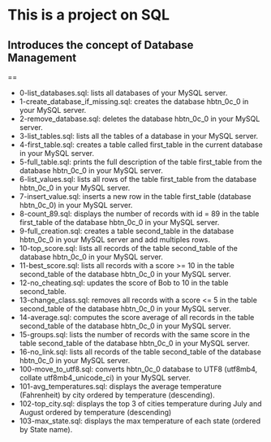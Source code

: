 # This is a project on SQL
## Introduces the concept of Database Management
==
* 0-list_databases.sql: lists all databases of your MySQL server.
* 1-create_database_if_missing.sql: creates the database hbtn_0c_0 in your MySQL server.
* 2-remove_database.sql: deletes the database hbtn_0c_0 in your MySQL server.
* 3-list_tables.sql: lists all the tables of a database in your MySQL server.
* 4-first_table.sql: creates a table called first_table in the current database in your MySQL server.
* 5-full_table.sql: prints the full description of the table first_table from the database hbtn_0c_0 in your MySQL server.
* 6-list_values.sql: lists all rows of the table first_table from the database hbtn_0c_0 in your MySQL server.
* 7-insert_value.sql: inserts a new row in the table first_table (database hbtn_0c_0) in your MySQL server.
* 8-count_89.sql: displays the number of records with id = 89 in the table first_table of the database hbtn_0c_0 in your MySQL server.
* 9-full_creation.sql: creates a table second_table in the database hbtn_0c_0 in your MySQL server and add multiples rows.
* 10-top_score.sql:  lists all records of the table second_table of the database hbtn_0c_0 in your MySQL server.
* 11-best_score.sql: lists all records with a score >= 10 in the table second_table of the database hbtn_0c_0 in your MySQL server.
* 12-no_cheating.sql: updates the score of Bob to 10 in the table second_table.
* 13-change_class.sql: removes all records with a score <= 5 in the table second_table of the database hbtn_0c_0 in your MySQL server.
* 14-average.sql: computes the score average of all records in the table second_table of the database hbtn_0c_0 in your MySQL server.
* 15-groups.sql: lists the number of records with the same score in the table second_table of the database hbtn_0c_0 in your MySQL server.
* 16-no_link.sql: lists all records of the table second_table of the database hbtn_0c_0 in your MySQL server.
* 100-move_to_utf8.sql: converts hbtn_0c_0 database to UTF8 (utf8mb4, collate utf8mb4_unicode_ci) in your MySQL server.
* 101-avg_temperatures.sql: displays the average temperature (Fahrenheit) by city ordered by temperature (descending).
* 102-top_city.sql: displays the top 3 of cities temperature during July and August ordered by temperature (descending)
* 103-max_state.sql: displays the max temperature of each state (ordered by State name).
